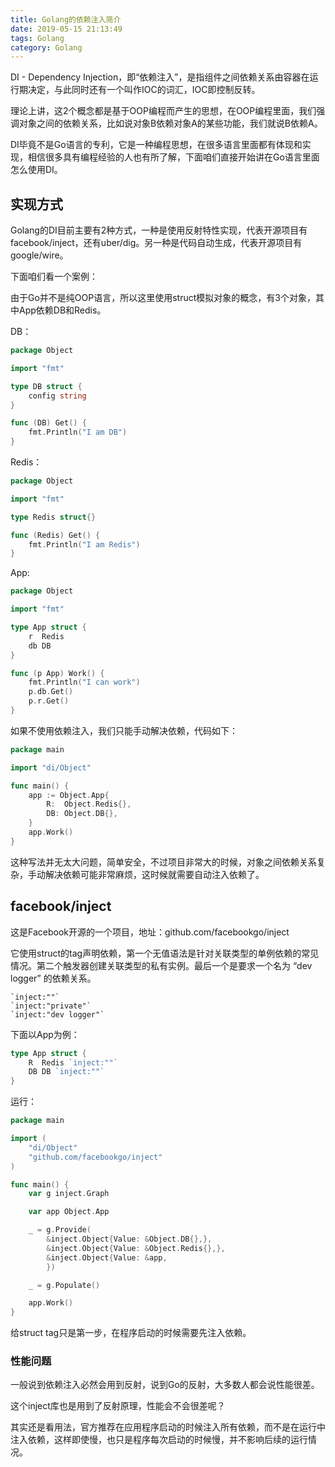 ```yaml
---
title: Golang的依赖注入简介
date: 2019-05-15 21:13:49
tags: Golang
category: Golang
---
```


DI - Dependency Injection，即“依赖注入”，是指组件之间依赖关系由容器在运行期决定，与此同时还有一个叫作IOC的词汇，IOC即控制反转。

理论上讲，这2个概念都是基于OOP编程而产生的思想，在OOP编程里面，我们强调对象之间的依赖关系，比如说对象B依赖对象A的某些功能，我们就说B依赖A。

DI毕竟不是Go语言的专利，它是一种编程思想，在很多语言里面都有体现和实现，相信很多具有编程经验的人也有所了解，下面咱们直接开始讲在Go语言里面怎么使用DI。

<!--more-->

## 实现方式
Golang的DI目前主要有2种方式，一种是使用反射特性实现，代表开源项目有facebook/inject，还有uber/dig。另一种是代码自动生成，代表开源项目有google/wire。

下面咱们看一个案例：

由于Go并不是纯OOP语言，所以这里使用struct模拟对象的概念，有3个对象，其中App依赖DB和Redis。

DB：
```go
package Object

import "fmt"

type DB struct {
    config string
}

func (DB) Get() {
    fmt.Println("I am DB")
}
```

Redis：
```go
package Object

import "fmt"

type Redis struct{}

func (Redis) Get() {
    fmt.Println("I am Redis")
}
```
App:
```go
package Object

import "fmt"

type App struct {
    r  Redis
    db DB
}

func (p App) Work() {
    fmt.Println("I can work")
    p.db.Get()
    p.r.Get()
}
```
如果不使用依赖注入，我们只能手动解决依赖，代码如下：
```go
package main

import "di/Object"

func main() {
    app := Object.App{
        R:  Object.Redis{},
        DB: Object.DB{},
    }
    app.Work()
}
```
这种写法并无太大问题，简单安全，不过项目非常大的时候，对象之间依赖关系复杂，手动解决依赖可能非常麻烦，这时候就需要自动注入依赖了。


## facebook/inject

这是Facebook开源的一个项目，地址：github.com/facebookgo/inject

它使用struct的tag声明依赖，第一个无值语法是针对关联类型的单例依赖的常见情况。第二个触发器创建关联类型的私有实例。最后一个是要求一个名为 “dev logger” 的依赖关系。
```
`inject:""`
`inject:"private"`
`inject:"dev logger"`
```

下面以App为例：
```go
type App struct {
    R  Redis `inject:""`
    DB DB `inject:""`
}
```
运行：
```go
package main

import (
    "di/Object"
    "github.com/facebookgo/inject"
)

func main() {
    var g inject.Graph

    var app Object.App

    _ = g.Provide(
        &inject.Object{Value: &Object.DB{},},
        &inject.Object{Value: &Object.Redis{},},
        &inject.Object{Value: &app,
        })

    _ = g.Populate()

    app.Work()
}
```
给struct tag只是第一步，在程序启动的时候需要先注入依赖。

### 性能问题
一般说到依赖注入必然会用到反射，说到Go的反射，大多数人都会说性能很差。

这个inject库也是用到了反射原理，性能会不会很差呢？

其实还是看用法，官方推荐在应用程序启动的时候注入所有依赖，而不是在运行中注入依赖，这样即使慢，也只是程序每次启动的时候慢，并不影响后续的运行情况。
